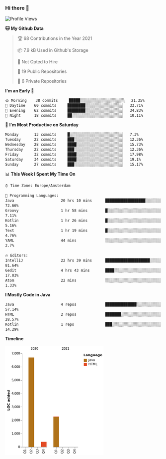 ### Hi there 👋


<!--START_SECTION:waka-->
![Profile Views](http://img.shields.io/badge/Profile%20Views-0-blue)

**🐱 My Github Data** 

> 🏆 68 Contributions in the Year 2021
 > 
> 📦 7.9 kB Used in Github's Storage 
 > 
> 🚫 Not Opted to Hire
 > 
> 📜 19 Public Repositories 
 > 
> 🔑 6 Private Repositories  
 > 
**I'm an Early 🐤** 

```text
🌞 Morning    38 commits     █████░░░░░░░░░░░░░░░░░░░░   21.35% 
🌆 Daytime    60 commits     ████████░░░░░░░░░░░░░░░░░   33.71% 
🌃 Evening    62 commits     ████████░░░░░░░░░░░░░░░░░   34.83% 
🌙 Night      18 commits     ██░░░░░░░░░░░░░░░░░░░░░░░   10.11%

```
📅 **I'm Most Productive on Saturday** 

```text
Monday       13 commits     █░░░░░░░░░░░░░░░░░░░░░░░░   7.3% 
Tuesday      22 commits     ███░░░░░░░░░░░░░░░░░░░░░░   12.36% 
Wednesday    28 commits     ████░░░░░░░░░░░░░░░░░░░░░   15.73% 
Thursday     22 commits     ███░░░░░░░░░░░░░░░░░░░░░░   12.36% 
Friday       32 commits     ████░░░░░░░░░░░░░░░░░░░░░   17.98% 
Saturday     34 commits     ████░░░░░░░░░░░░░░░░░░░░░   19.1% 
Sunday       27 commits     ███░░░░░░░░░░░░░░░░░░░░░░   15.17%

```


📊 **This Week I Spent My Time On** 

```text
⌚︎ Time Zone: Europe/Amsterdam

💬 Programming Languages: 
Java                     20 hrs 10 mins      ██████████████████░░░░░░░   72.66% 
Groovy                   1 hr 58 mins        █░░░░░░░░░░░░░░░░░░░░░░░░   7.11% 
Kotlin                   1 hr 26 mins        █░░░░░░░░░░░░░░░░░░░░░░░░   5.16% 
Text                     1 hr 19 mins        █░░░░░░░░░░░░░░░░░░░░░░░░   4.76% 
YAML                     44 mins             ░░░░░░░░░░░░░░░░░░░░░░░░░   2.7%

🔥 Editors: 
IntelliJ                 22 hrs 39 mins      ████████████████████░░░░░   81.64% 
Gedit                    4 hrs 43 mins       ████░░░░░░░░░░░░░░░░░░░░░   17.03% 
Atom                     22 mins             ░░░░░░░░░░░░░░░░░░░░░░░░░   1.33%

```

**I Mostly Code in Java** 

```text
Java                     4 repos             ██████████████░░░░░░░░░░░   57.14% 
HTML                     2 repos             ███████░░░░░░░░░░░░░░░░░░   28.57% 
Kotlin                   1 repo              ███░░░░░░░░░░░░░░░░░░░░░░   14.29%

```


**Timeline**

![Chart not found](https://raw.githubusercontent.com/powercasgamer/powercasgamer/master/charts/bar_graph.png) 


<!--END_SECTION:waka-->
